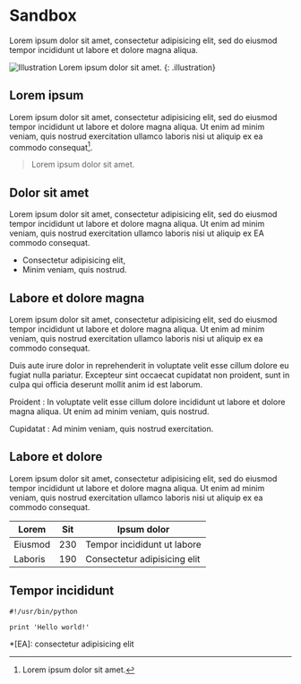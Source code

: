 # Sandbox

Lorem ipsum dolor sit amet, consectetur adipisicing elit, sed do eiusmod tempor
incididunt ut labore et dolore magna aliqua.

![Illustration](http://placehold.it/1024x150) Lorem ipsum dolor sit amet.
{: .illustration}


## Lorem ipsum

Lorem ipsum dolor sit amet, consectetur adipisicing elit, sed do eiusmod tempor
incididunt ut labore et dolore magna aliqua. Ut enim ad minim veniam, quis
nostrud exercitation ullamco laboris nisi ut aliquip ex ea commodo
consequat[^1].

> Lorem ipsum dolor sit amet.


## Dolor sit amet

Lorem ipsum dolor sit amet, consectetur adipisicing elit, sed do eiusmod tempor
incididunt ut labore et dolore magna aliqua. Ut enim ad minim veniam, quis
nostrud exercitation ullamco laboris nisi ut aliquip ex EA commodo consequat.

- Consectetur adipisicing elit,
- Minim veniam, quis nostrud.


## Labore et dolore magna

Lorem ipsum dolor sit amet, consectetur adipisicing elit, sed do eiusmod tempor
incididunt ut labore et dolore magna aliqua. Ut enim ad minim veniam, quis
nostrud exercitation ullamco laboris nisi ut aliquip ex ea commodo consequat.

Duis aute irure dolor in reprehenderit in voluptate velit esse cillum dolore eu
fugiat nulla pariatur. Excepteur sint occaecat cupidatat non proident, sunt in
culpa qui officia deserunt mollit anim id est laborum.

Proident
:   In voluptate velit esse cillum dolore incididunt ut labore
    et dolore magna aliqua. Ut enim ad minim veniam, quis
    nostrud.

Cupidatat
:   Ad minim veniam, quis nostrud exercitation.


## Labore et dolore

Lorem ipsum dolor sit amet, consectetur adipisicing elit, sed do eiusmod tempor
incididunt ut labore et dolore magna aliqua. Ut enim ad minim veniam, quis
nostrud exercitation ullamco laboris nisi ut
aliquip ex ea commodo consequat.

Lorem    | Sit | Ipsum dolor
-------- | --- | -------------
Eiusmod  | 230 | Tempor incididunt ut labore
Laboris  | 190 | Consectetur adipisicing elit


## Tempor incididunt

    #!/usr/bin/python

    print 'Hello world!'

[^1]: Lorem ipsum dolor sit amet.

*[EA]: consectetur adipisicing elit
